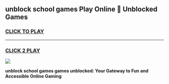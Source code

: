 
## unblock school games Play Online 👋 Unblocked Games
<h3>
<a href="https://news.freeplayer.one?title=unblock_school_games&ref=17GH">CLICK TO PLAY</a></h3>
<hr>

<h3>
<a href="https://news.freeplayer.one?title=unblock_school_games&ref=17GH">CLICK 2 PLAY</a>
  
</h3>

<a href="https://news.freeplayer.one?title=unblock_school_games&ref=17GH/"><img src="https://clearcache.store/games.png"></a>


**unblock school games games unblocked: Your Gateway to Fun and Accessible Online Gaming**
